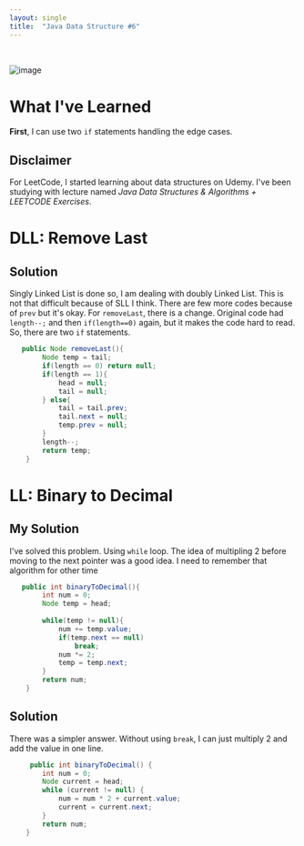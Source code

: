 ```yaml
---
layout: single
title:  "Java Data Structure #6"
---
```

<br>

![image](https://github.com/DutchVandaline/DutchVandaline.github.io/assets/142364450/b75c9826-3f3f-44ba-9d85-dc8eb7d3aba1)

# What I've Learned
**First**, I can use two `if` statements handling the edge cases.

## Disclaimer
 For LeetCode, I started learning about data structures on Udemy. I've been studying with lecture named *Java Data Structures & Algorithms + LEETCODE Exercises*. 

# DLL: Remove Last

## Solution

 Singly Linked List is done so, I am dealing with doubly Linked List. This is not that difficult because of SLL I think. There are few more codes because of `prev` but it's okay. For `removeLast`, there is a change. 
 Original code had `length--;` and then `if(length==0)` again, but it makes the code hard to read. So, there are two `if` statements.

```java
   public Node removeLast(){
	    Node temp = tail;
	    if(length == 0) return null;
	    if(length == 1){
	        head = null;
	        tail = null;
	    } else{
	        tail = tail.prev;
	        tail.next = null;
	        temp.prev = null;
	    }
	    length--;
	    return temp;
	}
```

# LL: Binary to Decimal

## My Solution

I've solved this problem. Using `while` loop. The idea of multipling 2 before moving to the next pointer was a good idea. I need to remember that algorithm for other time

```java
   public int binaryToDecimal(){
        int num = 0;
        Node temp = head;
        
        while(temp != null){
            num += temp.value;
            if(temp.next == null)
                break;
            num *= 2;
            temp = temp.next;
        }
        return num;
    }
```

## Solution

There was a simpler answer. Without using `break`, I can just multiply 2 and add the value in one line.

```java
     public int binaryToDecimal() {
        int num = 0;
        Node current = head;
        while (current != null) {
            num = num * 2 + current.value;
            current = current.next;
        }
        return num;
    }
```
